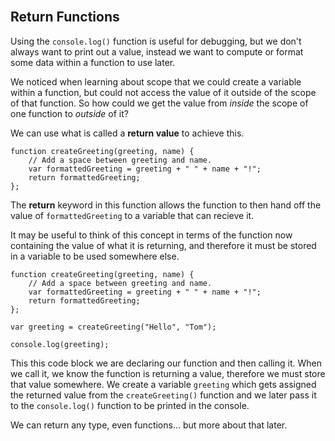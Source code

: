 <section class="module-section" name="Return Functions">&nbsp;</section>

##  Return Functions

Using the `console.log()` function is useful for debugging, but we don't always want to print out a value, instead we want to compute or format some data within a function to use later.

We noticed when learning about scope that we could create a variable within a function, but could not access the value of it outside of the scope of that function. So how could we get the value from _inside_ the scope of one function to _outside_ of it?

We can use what is called a **return value** to achieve this.

    function createGreeting(greeting, name) {
        // Add a space between greeting and name.
        var formattedGreeting = greeting + " " + name + "!";
        return formattedGreeting;
    };

The **return** keyword in this function allows the function to then hand off the value of `formattedGreeting` to a variable that can recieve it.

<div class="alert alert-info" role="alert">It may be useful to think of this concept in terms of the function now containing the value of what it is returning, and therefore it must be stored in a variable to be used somewhere else.</div>

    function createGreeting(greeting, name) {
        // Add a space between greeting and name.
        var formattedGreeting = greeting + " " + name + "!";
        return formattedGreeting;
    };

    var greeting = createGreeting("Hello", "Tom");

    console.log(greeting);

This this code block we are declaring our function and then calling it. When we call it, we know the function is returning a value, therefore we must store that value somewhere. We create a variable `greeting` which gets assigned the returned value from the `createGreeting()` function and we later pass it to the `console.log()` function to be printed in the console.

<div class="alert alert-info" role="alert">We can return any type, even functions... but more about that later.</div>


